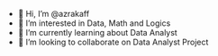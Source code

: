 - 👋 Hi, I’m @azrakaff
- 👀 I’m interested in Data, Math and Logics
- 🌱 I’m currently learning about Data Analyst
- 💞️ I’m looking to collaborate on Data Analyst Project

<!---
azrakaff/azrakaff is a ✨ special ✨ repository because its `README.md` (this file) appears on your GitHub profile.
You can click the Preview link to take a look at your changes.
--->

